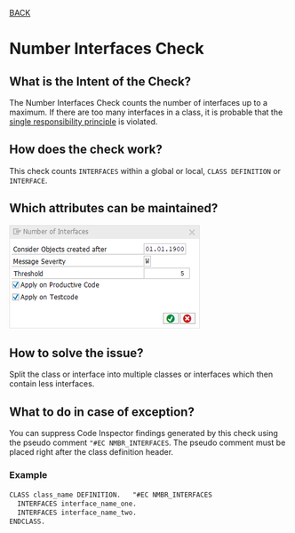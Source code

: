 [BACK](../check_documentation.md)

# Number Interfaces Check
## What is the Intent of the Check?
The Number Interfaces Check counts the number of interfaces up to a maximum. If there are too many interfaces in a class, it is probable that the [single responsibility principle](https://en.wikipedia.org/wiki/Single_responsibility_principle) is violated.

## How does the check work?
This check counts `INTERFACES` within a global or local, `CLASS DEFINITION` or `INTERFACE`.

## Which attributes can be maintained?
![Attributes](./img/number_of_interfaces.png)

## How to solve the issue?
Split the class or interface into multiple classes or interfaces which then contain less interfaces.

## What to do in case of exception?
You can suppress Code Inspector findings generated by this check using the pseudo comment `"#EC NMBR_INTERFACES`. The pseudo comment must be placed right after the class definition header.

### Example
```abap
CLASS class_name DEFINITION.   "#EC NMBR_INTERFACES
  INTERFACES interface_name_one.
  INTERFACES interface_name_two.
ENDCLASS.
```
